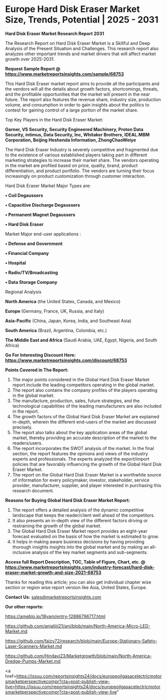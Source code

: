  # Europe Hard Disk Eraser Market Size, Trends, Potential | 2025 - 2031

<strong>Hard Disk Eraser Market Research Report 2031</strong>

The Research Report on Hard Disk Eraser Market is a Skillful and Deep Analysis of the Present Situation and Challenges. This research report also analyzes other important trends and market drivers that will affect market growth over 2025-2031.

<strong>Request Sample Report @ <a href=https://www.marketreportsinsights.com/sample/68753>https://www.marketreportsinsights.com/sample/68753</a></strong>

This Hard Disk Eraser market report aims to provide all the participants and the vendors will all the details about growth factors, shortcomings, threats, and the profitable opportunities that the market will present in the near future. The report also features the revenue share, industry size, production volume, and consumption in order to gain insights about the politics to contest for gaining control of a large portion of the market share.

Top Key Players in the Hard Disk Eraser Market:

<strong>Garner, VS Security, Security Engineered Machinery, Proton Data Security, intimus, Data Security, Inc, Whitaker Brothers, IDEAL.MBM Corporation, Beijing Heshenda Information, ZhongChaoWeiye</strong>

The Hard Disk Eraser Industry is severely competitive and fragmented due to the existence of various established players taking part in different marketing strategies to increase their market share. The vendors operating in the market are profiled based on price, quality, brand, product differentiation, and product portfolio. The vendors are turning their focus increasingly on product customization through customer interaction.

Hard Disk Eraser Market Major Types are:

<strong>• Coil Degaussers

• Capacitive Discharge Degaussers

• Permanent Magnet Degaussers

• Hard Disk Eraser</strong>

Market Major end-user applications :

<strong>• Defense and Government

• Financial Company

• Hospital

• Radio/TV/Broadcasting

• Data Storage Company</strong>

Regional Analysis

</u><strong><b>North America</b></strong> (the United States, Canada, and Mexico)

<strong><b>Europe </b></strong>(Germany, France, UK, Russia, and Italy)

<strong><b>Asia-Pacific</b></strong> (China, Japan, Korea, India, and Southeast Asia)

<strong><b>South America</b></strong> (Brazil, Argentina, Colombia, etc.)

<strong><b>The Middle East and Africa</b></strong> (Saudi Arabia, UAE, Egypt, Nigeria, and South Africa)

<strong>Go For Interesting Discount Here: <a href=https://www.marketreportsinsights.com/discount/68753>https://www.marketreportsinsights.com/discount/68753</a></strong>

<strong>Points Covered in The Report:</strong>
<ol>
  <li>The major points considered in the Global Hard Disk Eraser Market report include the leading competitors operating in the global market.</li>
  <li>The report also contains the company profiles of the players operating in the global market.</li>
  <li>The manufacture, production, sales, future strategies, and the technological capabilities of the leading manufacturers are also included in the report.</li>
  <li>The growth factors of the Global Hard Disk Eraser Market are explained in-depth, wherein the different end-users of the market are discussed precisely.</li>
  <li>The report also talks about the key application areas of the global market, thereby providing an accurate description of the market to the readers/users.</li>
  <li>The report incorporates the SWOT analysis of the market. In the final section, the report features the opinions and views of the industry experts and professionals. The experts analyzed the export/import policies that are favorably influencing the growth of the Global Hard Disk Eraser Market.</li>
  <li>The report on the Global Hard Disk Eraser Market is a worthwhile source of information for every policymaker, investor, stakeholder, service provider, manufacturer, supplier, and player interested in purchasing this research document.</li>
</ol>
<strong>Reasons for Buying Global Hard Disk Eraser Market Report:</strong>

<ol>
  <li>The report offers a detailed analysis of the dynamic competitive landscape that keeps the reader/client well ahead of the competitors.</li>
  <li>It also presents an in-depth view of the different factors driving or restraining the growth of the global market.</li>
  <li>The Global Hard Disk Eraser Market report provides an eight-year forecast evaluated on the basis of how the market is estimated to grow.</li>
  <li>It helps in making aware business decisions by having providing thorough insights insights into the global market and by making an all-inclusive analysis of the key market segments and sub-segments.</li>
</ol>
<strong>Access full Report Description, TOC, Table of Figure, Chart, etc. @ <a href=https://www.marketreportsinsights.com/industry-forecast/hard-disk-eraser-market-growth-and-size-2021-68753>https://www.marketreportsinsights.com/industry-forecast/hard-disk-eraser-market-growth-and-size-2021-68753</a></strong>


Thanks for reading this article; you can also get individual chapter wise section or region wise report version like Asia, United States, Europe.

<strong>Contact Us:</strong>
sales@marketreportsinsights.com

<strong>Our other reports:</strong>

<a href=https://ameblo.jp/18yam/entry-12886796717.html>https://ameblo.jp/18yam/entry-12886796717.html</a>

<a href=https://github.com/anjaliiii21/anj/blob/main/North-America-Micro-LED-Market.md>https://github.com/anjaliiii21/anj/blob/main/North-America-Micro-LED-Market.md</a>

<a href=https://github.com/faizy72/research/blob/main/Europe-Stationary-Safety-Laser-Scanners-Market.md>https://github.com/faizy72/research/blob/main/Europe-Stationary-Safety-Laser-Scanners-Market.md</a>

<a href=https://github.com/Hindavi23/Marketgrowth/blob/main/North-America-Dredge-Pumps-Market.md>https://github.com/Hindavi23/Marketgrowth/blob/main/North-America-Dredge-Pumps-Market.md</a>

<a href=https://issuu.com/reportsinsights24/docs/europeoilgasacelectricmotorsmarketperspectivecompr?cta=post-publish-view-live>https://issuu.com/reportsinsights24/docs/europeoilgasacelectricmotorsmarketperspectivecompr?cta=post-publish-view-live</a>"
